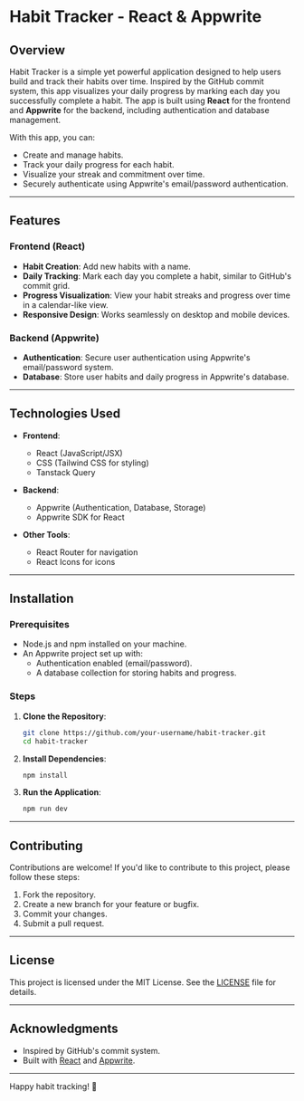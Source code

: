 # Habit Tracker - React & Appwrite

## Overview

Habit Tracker is a simple yet powerful application designed to help users build and track their habits over time. Inspired by the GitHub commit system, this app visualizes your daily progress by marking each day you successfully complete a habit. The app is built using **React** for the frontend and **Appwrite** for the backend, including authentication and database management.

With this app, you can:
- Create and manage habits.
- Track your daily progress for each habit.
- Visualize your streak and commitment over time.
- Securely authenticate using Appwrite's email/password authentication.

---

## Features

### Frontend (React)
- **Habit Creation**: Add new habits with a name.
- **Daily Tracking**: Mark each day you complete a habit, similar to GitHub's commit grid.
- **Progress Visualization**: View your habit streaks and progress over time in a calendar-like view.
- **Responsive Design**: Works seamlessly on desktop and mobile devices.

### Backend (Appwrite)
- **Authentication**: Secure user authentication using Appwrite's email/password system.
- **Database**: Store user habits and daily progress in Appwrite's database.
---


## Technologies Used

- **Frontend**:
  - React (JavaScript/JSX)
  - CSS (Tailwind CSS for styling)
  - Tanstack Query

- **Backend**:
  - Appwrite (Authentication, Database, Storage)
  - Appwrite SDK for React

- **Other Tools**:
  - React Router for navigation
  - React Icons for icons

---

## Installation

### Prerequisites
- Node.js and npm installed on your machine.
- An Appwrite project set up with:
  - Authentication enabled (email/password).
  - A database collection for storing habits and progress.

### Steps

1. **Clone the Repository**:
   ```bash
   git clone https://github.com/your-username/habit-tracker.git
   cd habit-tracker
   ```

2. **Install Dependencies**:
   ```bash
   npm install
   ```
5. **Run the Application**:
   ```bash
   npm run dev
   ```
---

## Contributing

Contributions are welcome! If you'd like to contribute to this project, please follow these steps:

1. Fork the repository.
2. Create a new branch for your feature or bugfix.
3. Commit your changes.
4. Submit a pull request.

---

## License

This project is licensed under the MIT License. See the [LICENSE](LICENSE) file for details.

---

## Acknowledgments

- Inspired by GitHub's commit system.
- Built with [React](https://reactjs.org/) and [Appwrite](https://appwrite.io/).

---

Happy habit tracking! 🚀
